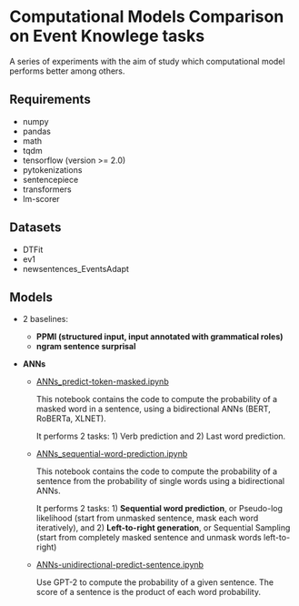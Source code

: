 # Computational Models Comparison on Event Knowlege tasks

A series of experiments with the aim of study which computational model performs better among others.

## Requirements
- numpy
- pandas
- math
- tqdm
- tensorflow (version >= 2.0)
- pytokenizations
- sentencepiece
- transformers
- lm-scorer

## Datasets
- DTFit
- ev1
- newsentences_EventsAdapt

## Models

- 2 baselines: 
   + **PPMI (structured input, input annotated with grammatical roles)**
   + **ngram sentence surprisal**



- **ANNs**
   + [ANNs_predict-token-masked.ipynb](https://github.com/giuliarambelli/Event_Knowledge_Model_Comparison/blob/master/ANNs_predict-token-masked.ipynb)
   
     This notebook contains the code to compute the probability of a masked word in a sentence, using a bidirectional ANNs (BERT, RoBERTa, XLNET).
     
     It performs 2 tasks: 1) Verb prediction  and 2) Last word prediction.
   + [ANNs_sequential-word-prediction.ipynb](https://github.com/giuliarambelli/Event_Knowledge_Model_Comparison/blob/master/ANNs_sequential-word-prediction.ipynb)
   
      This notebook contains the code to compute the probability of a sentence from the probability of single words using a bidirectional ANNs.
      
      It performs 2 tasks: 1) **Sequential word prediction**, or Pseudo-log likelihood (start from unmasked sentence, mask each word iteratively), and 2) **Left-to-right generation**, or Sequential Sampling (start from completely masked sentence and unmask words left-to-right)
    
   + [ANNs-unidirectional-predict-sentence.ipynb](https://github.com/giuliarambelli/Event_Knowledge_Model_Comparison/blob/master/ANNs-unidirectional-predict-sentence.ipynb)
   
      Use GPT-2 to compute the probability of a given sentence. The score of a sentence is the product of each word probability.


